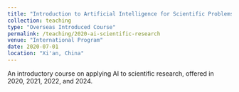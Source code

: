 ```yaml
---
title: "Introduction to Artificial Intelligence for Scientific Problems"
collection: teaching
type: "Overseas Introduced Course"
permalink: /teaching/2020-ai-scientific-research
venue: "International Program"
date: 2020-07-01
location: "Xi'an, China"
---
```


An introductory course on applying AI to scientific research, offered in 2020, 2021, 2022, and 2024.


